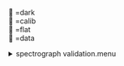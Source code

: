 &#x1F4D9; =dark  
                &#x1F4D5; =calib  
                &#x1F4D8; =flat  
                &#x1F4D7; =data <details><summary>spectrograph validation.menu</summary><blockquote><pre><details><summary>spectragraph_validation.cbk</summary><blockquote><pre><details><summary>1079_13wave_1beam_16sums_1rep_BOTH.rcp</summary><blockquote><pre> data	rcam	both	1079.14	16 
 data	rcam	both	1079.25	16 
 data	rcam	both	1079.36	16 
 data	rcam	both	1079.47	16 
 data	rcam	both	1079.58	16 
 data	rcam	both	1079.69	16 
 data	rcam	both	1079.80	16 
 data	rcam	both	1079.91	16 
 data	rcam	both	1080.02	16 
 data	rcam	both	1080.13	16 
 data	rcam	both	1080.24	16 
 data	rcam	both	1080.35	16 
 data	rcam	both	1080.46	16 
 Integration:1.17 minutes.  Hardware:0.00 minutes. total:1.17 minutes  </pre></blockquote></details> Integration:1.17 minutes.  Hardware:0.00 minutes. total:1.17 minutes  </pre></blockquote></details></pre></blockquote></details>
